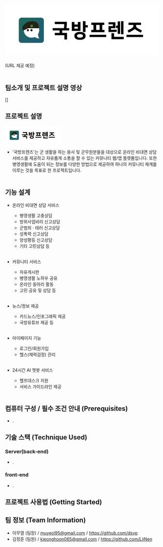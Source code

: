 # ![](kookbang_logo_big.png)
(URL 제공 예정)<br><br>

## 팀소개 및 프로젝트 설명 영상
[]

## 프로젝트 설명
![](국방프렌즈.png)
 * '국방프렌즈'는 군 생활을 하는 용사 및 군무원분들을 대상으로 온라인 비대면 상담 서비스를 제공하고 자유롭게 소통을 할 수 있는 커뮤니티 웹/앱 플랫폼입니다. 또한 병영생활에 도움이 되는 정보를 다양한 방법으로 제공하여 하나의 커뮤니티 체계를 이루는 것을 목표로 한 프로젝트입니다.<br><br>

## 기능 설계
 * 온라인 비대면 상담 서비스<br>
   - 병영생활 고충상담<br>
   - 방위사업비리 신고상담<br>
   - 군범죄 · 테러 신고상담<br>
   - 성폭력 신고상담<br>
   - 양성평등 신고상담<br>
   - 기타 고민상담 등<br><br>
   
 * 커뮤니티 서비스<br>
   - 자유게시판<br>
   - 병영생활 노하우 공유<br>
   - 온라인 동아리 활동<br>
   - 고민 공유 및 상담 등<br><br>
    
 * 뉴스/정보 제공<br>
   - 카드뉴스/인포그래픽 제공<br>
   - 국방유튜브 제공 등<br><br>
    
 * 마이페이지 기능<br>
   - 로그인/회원가입<br>
   - 헬스(체력검정) 관리<br><br>
    
 * 24시간 AI 챗봇 서비스<br>
   - 헬프데스크 지원<br>
   - 서비스 가이드라인 제공<br><br>
## 컴퓨터 구성 / 필수 조건 안내 (Prerequisites)
 * .
## 기술 스택 (Technique Used)
### Server(back-end)
 - .
 
### front-end
 - .
 
## 프로젝트 사용법 (Getting Started)

## 팀 정보 (Team Information)
 * 이무열 (팀장) / muyeol95@gmail.com / https://github.com/dsvp<br>
 * 김정훈 (팀원) / kjeonghoon065@gmail.com / https://github.com/LiiNen<br>
